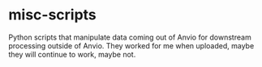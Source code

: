# misc-scripts

Python scripts that manipulate data coming out of Anvio for downstream processing outside of Anvio.  They worked for me when uploaded, maybe they will continue to work, maybe not. 

